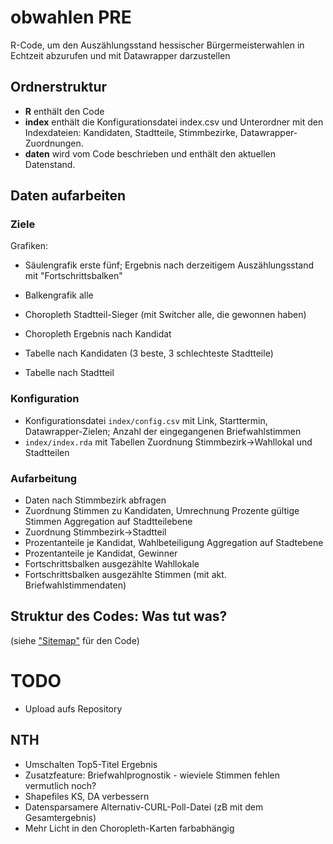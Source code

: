 # obwahlen PRE

R-Code, um den Auszählungsstand hessischer Bürgermeisterwahlen in Echtzeit abzurufen und mit Datawrapper darzustellen

## Ordnerstruktur

- **R** enthält den Code
- **index** enthält die Konfigurationsdatei index.csv und Unterordner mit den Indexdateien: Kandidaten, Stadtteile, Stimmbezirke, Datawrapper-Zuordnungen. 
- **daten** wird vom Code beschrieben und enthält den aktuellen Datenstand.

## Daten aufarbeiten

### Ziele

Grafiken: 
* Säulengrafik erste fünf; Ergebnis nach derzeitigem Auszählungsstand mit "Fortschrittsbalken"

* Balkengrafik alle
* Choropleth Stadtteil-Sieger (mit Switcher alle, die gewonnen haben)
* Choropleth Ergebnis nach Kandidat
* Tabelle nach Kandidaten (3 beste, 3 schlechteste Stadtteile)
* Tabelle nach Stadtteil 

### Konfiguration

- Konfigurationsdatei ```index/config.csv``` mit Link, Starttermin, Datawrapper-Zielen; Anzahl der eingegangenen Briefwahlstimmen
- ```index/index.rda``` mit Tabellen Zuordnung Stimmbezirk->Wahllokal und Stadtteilen

### Aufarbeitung

- Daten nach Stimmbezirk abfragen
- Zuordnung Stimmen zu Kandidaten, Umrechnung Prozente gültige Stimmen
Aggregation auf Stadtteilebene
- Zuordnung Stimmbezirk->Stadtteil
- Prozentanteile je Kandidat, Wahlbeteiligung
Aggregation auf Stadtebene
- Prozentanteile je Kandidat, Gewinner
- Fortschrittsbalken ausgezählte Wahllokale
- Fortschrittsbalken ausgezählte Stimmen (mit akt. Briefwahlstimmendaten)


## Struktur des Codes: Was tut was?

(siehe ["Sitemap"](./sitemap.md) für den Code)


# TODO


- Upload aufs Repository

## NTH

- Umschalten Top5-Titel Ergebnis
- Zusatzfeature: Briefwahlprognostik - wieviele Stimmen fehlen vermutlich noch?
- Shapefiles KS, DA verbessern
- Datensparsamere Alternativ-CURL-Poll-Datei (zB mit dem Gesamtergebnis)
- Mehr Licht in den Choropleth-Karten farbabhängig
